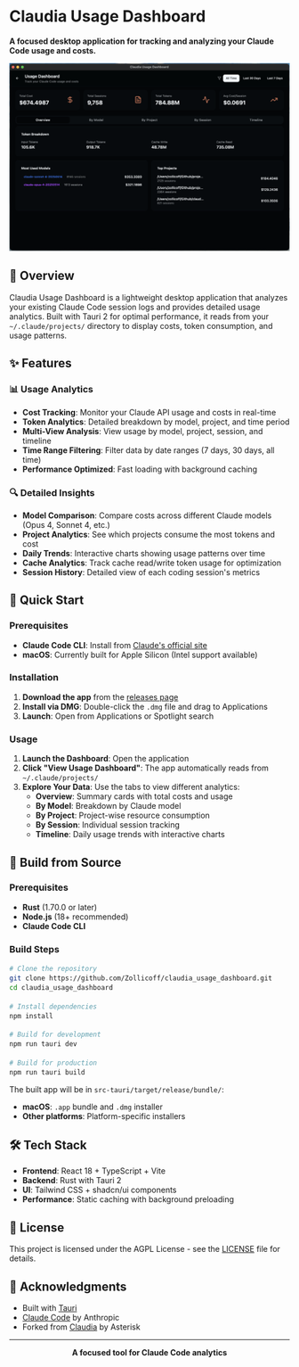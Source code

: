 # Claudia Usage Dashboard

**A focused desktop application for tracking and analyzing your Claude Code usage and costs.**

![Claudia Usage Dashboard Screenshot](screenshots/Screenshot%202025-07-18%20at%2018.01.55.png)

## 🌟 Overview

Claudia Usage Dashboard is a lightweight desktop application that analyzes your existing Claude Code session logs and provides detailed usage analytics. Built with Tauri 2 for optimal performance, it reads from your `~/.claude/projects/` directory to display costs, token consumption, and usage patterns.

## ✨ Features

### 📊 **Usage Analytics**
- **Cost Tracking**: Monitor your Claude API usage and costs in real-time
- **Token Analytics**: Detailed breakdown by model, project, and time period  
- **Multi-View Analysis**: View usage by model, project, session, and timeline
- **Time Range Filtering**: Filter data by date ranges (7 days, 30 days, all time)
- **Performance Optimized**: Fast loading with background caching

### 🔍 **Detailed Insights**
- **Model Comparison**: Compare costs across different Claude models (Opus 4, Sonnet 4, etc.)
- **Project Analytics**: See which projects consume the most tokens and cost
- **Daily Trends**: Interactive charts showing usage patterns over time
- **Cache Analytics**: Track cache read/write token usage for optimization
- **Session History**: Detailed view of each coding session's metrics

## 🚀 Quick Start

### Prerequisites
- **Claude Code CLI**: Install from [Claude's official site](https://claude.ai/code)
- **macOS**: Currently built for Apple Silicon (Intel support available)

### Installation

1. **Download the app** from the [releases page](../../releases)
2. **Install via DMG**: Double-click the `.dmg` file and drag to Applications
3. **Launch**: Open from Applications or Spotlight search

### Usage

1. **Launch the Dashboard**: Open the application
2. **Click "View Usage Dashboard"**: The app automatically reads from `~/.claude/projects/`
3. **Explore Your Data**: Use the tabs to view different analytics:
   - **Overview**: Summary cards with total costs and usage
   - **By Model**: Breakdown by Claude model
   - **By Project**: Project-wise resource consumption
   - **By Session**: Individual session tracking
   - **Timeline**: Daily usage trends with interactive charts

## 🔨 Build from Source

### Prerequisites
- **Rust** (1.70.0 or later)
- **Node.js** (18+ recommended)  
- **Claude Code CLI**

### Build Steps

```bash
# Clone the repository
git clone https://github.com/Zollicoff/claudia_usage_dashboard.git
cd claudia_usage_dashboard

# Install dependencies
npm install

# Build for development
npm run tauri dev

# Build for production
npm run tauri build
```

The built app will be in `src-tauri/target/release/bundle/`:
- **macOS**: `.app` bundle and `.dmg` installer
- **Other platforms**: Platform-specific installers

## 🛠️ Tech Stack

- **Frontend**: React 18 + TypeScript + Vite
- **Backend**: Rust with Tauri 2
- **UI**: Tailwind CSS + shadcn/ui components
- **Performance**: Static caching with background preloading

## 📄 License

This project is licensed under the AGPL License - see the [LICENSE](LICENSE) file for details.

## 🙏 Acknowledgments

- Built with [Tauri](https://tauri.app/)
- [Claude Code](https://claude.ai/code) by Anthropic
- Forked from [Claudia](https://github.com/getAsterisk/claudia) by Asterisk

---

<div align="center">
  <p><strong>A focused tool for Claude Code analytics</strong></p>
</div>